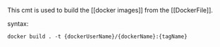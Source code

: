 This cmt is used to build the [[docker images]] from the [[DockerFile]].

syntax:

```
docker build . -t {dockerUserName}/{dockerName}:{tagName}
```



